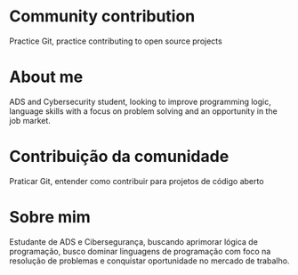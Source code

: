 # Community contribution

Practice Git, practice contributing to open source projects

# About me

ADS and Cybersecurity student, looking to improve programming logic, language skills with a focus on problem solving and an opportunity in the job market.

# Contribuição da comunidade

Praticar Git, entender como contribuir para projetos de código aberto

# Sobre mim

Estudante de ADS e Cibersegurança, buscando aprimorar lógica de programação, busco dominar linguagens de programação com foco na resolução de problemas e conquistar oportunidade no mercado de trabalho.
